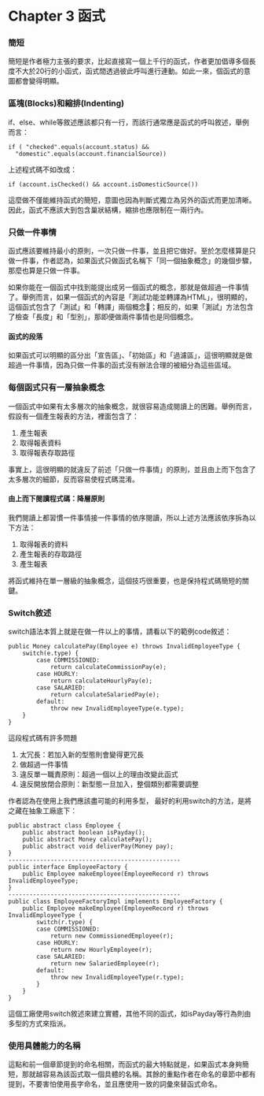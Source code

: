 # Chapter 3 函式

### 簡短

簡短是作者極力主張的要求，比起直接寫一個上千行的函式，作者更加倡導多個長度不大於20行的小函式，函式間透過彼此呼叫進行連動。如此一來，個函式的意圖都會變得明顯。

### 區塊\(Blocks\)和縮排\(Indenting\)

if、else、while等敘述應該都只有一行，而該行通常應是函式的呼叫敘述，舉例而言：

```text
if ( "checked".equals(account.status) &&
  "domestic".equals(account.financialSource))
```

上述程式碼不如改成：

```text
if (account.isChecked() && account.isDomesticSource())
```

這麼做不僅能維持函式的簡短，意圖也因為判斷式獨立為另外的函式而更加清晰。因此，函式不應該大到包含巢狀結構，縮排也應限制在一兩行內。

### 只做一件事情

函式應該要維持最小的原則，一次只做一件事，並且把它做好。至於怎麼樣算是只做一件事，作者認為，如果函式只做函式名稱下「同一個抽象概念」的幾個步驟，那麼也算是只做一件事。

如果你能在一個函式中找到能提出成另一個函式的概念，那就是做超過一件事情了。舉例而言，如果一個函式的內容是「測試功能並轉譯為HTML」，很明顯的，這個函式包含了「測試」和「轉譯」兩個概念；相反的，如果「測試」方法包含了檢查「長度」和「型別」，那即便做兩件事情也是同個概念。

#### 函式的段落

如果函式可以明顯的區分出「宣告區」、「初始區」和「過濾區」，這很明顯就是做超過一件事情，因為只做一件事的函式沒有辦法合理的被細分為這些區域。

### 每個函式只有一層抽象概念

一個函式中如果有太多層次的抽象概念，就很容易造成閱讀上的困難。舉例而言，假設有一個產生報表的方法，裡面包含了：

1. 產生報表
2. 取得報表資料
3. 取得報表存取路徑

事實上，這很明顯的就違反了前述「只做一件事情」的原則，並且由上而下包含了太多層次的細節，反而容易使程式碼混淆。

#### 由上而下閱讀程式碼：降層原則

我們閱讀上都習慣一件事情接一件事情的依序閱讀，所以上述方法應該依序拆為以下方法：

1. 取得報表的資料
2. 產生報表的存取路徑
3. 產生報表

將函式維持在單一層級的抽象概念，這個技巧很重要，也是保持程式碼簡短的關鍵。

### Switch敘述

switch語法本質上就是在做一件以上的事情，請看以下的範例code敘述：

```text
public Money calculatePay(Employee e) throws InvalidEmployeeType {
    switch(e.type) {
        case COMMISSIONED:
            return calculateCommissionPay(e);
        case HOURLY:
            return calculateHourlyPay(e);
        case SALARIED:
            return calculateSalariedPay(e);
        default:
            throw new InvalidEmployeeType(e.type);
    }
}
```

這段程式碼有許多問題

1. 太冗長：若加入新的型態則會變得更冗長
2. 做超過一件事情
3. 違反單一職責原則：超過一個以上的理由改變此函式
4. 違反開放閉合原則：新型態一旦加入，整個類別都需要調整

作者認為在使用上我們應該盡可能的利用多型， 最好的利用switch的方法，是將之藏在抽象工廠底下：

```text
public abstract class Employee {
    public abstract boolean isPayday();
    public abstract Money calculatePay();
    public abstract void deliverPay(Money pay);
}
-------------------------------------------------
public interface EmployeeFactory {
    public Employee makeEmployee(EmployeeRecord r) throws InvalidEmployeeType;
}
-------------------------------------------------
public class EmployeeFactoryImpl implements EmployeeFactory {
    public Employee makeEmployee(EmployeeRecord r) throws InvalidEmployeeType {
        switch(r.type) {
        case COMMISSIONED:
            return new CommissionedEmployee(r);
        case HOURLY:
            return new HourlyEmployee(r);
        case SALARIED:
            return new SalariedEmployee(r);
        default:
            throw new InvalidEmployeeType(r.type);
        }
    }
}
```

這個工廠使用switch敘述來建立實體，其他不同的函式，如isPayday等行為則由多型的方式來指派。

### 使用具體能力的名稱

這點和前一個章節提到的命名相關，而函式的最大特點就是，如果函式本身夠簡短，那就越容易為該函式取一個具體的名稱。其餘的重點作者在命名的章節中都有提到，不要害怕使用長字命名，並且應使用一致的詞彙來替函式命名。

